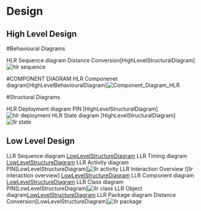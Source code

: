 # Design

## High Level Design 

#Behavioural Diagrams

HLR Sequence diagram Distance Conversion[HighLevelStructuralDiagram]![hlr sequence](https://user-images.githubusercontent.com/78848560/107903132-66feea80-6f6e-11eb-9812-bb5eda44257a.PNG)

#COMPONENT DIAGRAM 
HLR Componenet diagram[HighLevelBehaviouralDiagram]![Component_Diagram_HLR](https://user-images.githubusercontent.com/78848729/107907163-edb8c500-6f78-11eb-9f07-2fc96bc2f6e1.PNG)

#Structural Diagrams

HLR Deployment diagram PIN [HighLevelStructuralDiagram]![hlr deployment](https://user-images.githubusercontent.com/78853960/107882453-6b47eb00-6f0f-11eb-9bd2-6890a3b29f0b.png)
HLR State diagram [HighLevelStructuralDiagram]![llr state](https://user-images.githubusercontent.com/78853960/107883401-cb8d5b80-6f14-11eb-831e-b5964bcc8879.png)


## Low Level Design 

LLR Sequence diagram [LowLevelStructureDiagram](https://github.com/99003732/Team2/blob/master/Mini%20Project/2_Architecture/Behaviour%20Diagram/LLR/AreaPerimeter_LLR_SequenceDiagram.jpg)
LLR Timing diagram [LowLevelStructureDiagram](https://github.com/99003732/Team2/blob/master/Mini%20Project/2_Architecture/Behaviour%20Diagram/LLR/Blank%20diagram.png)
LLR Activity diagram PIN[LowLevelStructureDiagram]![llr activity](https://user-images.githubusercontent.com/78853960/107883313-47d36f00-6f14-11eb-92aa-0f4c6721918e.png)
LLR Interaction Overview ![llr interaction overview] [LowLevelStructureDiagram](https://user-images.githubusercontent.com/78848560/107903386-1d62cf80-6f6f-11eb-9e9d-53afd7180571.PNG)
LLR Component diagram [LowLevelStructureDiagram](https://github.com/99003732/Team2/blob/master/Mini%20Project/2_Architecture/Structural%20Diagram/LLR/AreaPerimeter_LLR_ComponentDiagram.jpg)
LLR Class diagram PIN[LowLevelStructureDiagram]![llr class](https://user-images.githubusercontent.com/78853960/107882542-ec06e700-6f0f-11eb-90ff-98996daf37e8.png)
LLR Object diagram[LowLevelStructureDiagram](https://github.com/99003732/Team2/blob/master/Mini%20Project/2_Architecture/Structural%20Diagram/LLR/LLR%20obj.png)
LLR Package diagram Distance Conversion[LowLevelStructureDiagram]![llr package](https://user-images.githubusercontent.com/78848560/107903219-a9c0c280-6f6e-11eb-94a0-f0c88978b435.PNG)
